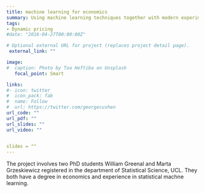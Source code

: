 ```yaml
---
title: machine learning for economics
summary: Using machine learning techniques together with modern experimentation strategies to model dynamic optimisation problems as faced by agents in economic models.
tags:
- Dynamic pricing
#date: "2016-04-27T00:00:00Z"

# Optional external URL for project (replaces project detail page).
 external_link: ""

image:
#  caption: Photo by Toa Heftiba on Unsplash
   focal_point: Smart

links:
#- icon: twitter
#  icon_pack: fab
#  name: Follow
#  url: https://twitter.com/georgecushen
url_code: ""
url_pdf: ""
url_slides: ""
url_video: ""

   
slides = ""   
---
```


The project involves two PhD students William Greenal and Marta Grzeskiewicz registered in the department of Statistical Science, UCL.  They both have a degree in economics and experience in statistical machne learning. 